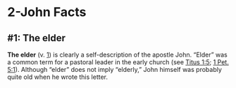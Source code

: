 # 2-John Facts

## #1: The elder
**The elder** (v. [1](https://www.esv.org/2+John+1/)) is clearly a self-description of the apostle John. “Elder” was a common term for a pastoral leader in the early church (see [Titus 1:5](https://www.esv.org/Titus+1%3A5/); [1 Pet. 5:1](https://www.esv.org/1+Peter+5%3A1/)). Although “elder” does not imply “elderly,” John himself was probably quite old when he wrote this letter.

